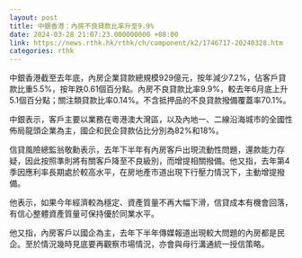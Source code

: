 ```yaml
---
layout: post
title: 中銀香港：內房不良貸款比率升至9.9%
date: 2024-03-28 21:07:23.000000000 +08:00
link: https://news.rthk.hk/rthk/ch/component/k2/1746717-20240328.htm
categories: rthk
---
```


中銀香港截至去年底，內房企業貸款總規模929億元，按年減少7.2%，佔客戶貸款比重5.5%，按年跌0.61個百分點。內房不良貸款比率9.9%，較去年6月底上升5.1個百分點；關注類貸款比率0.14%。不含抵押品的不良貸款撥備覆蓋率70.1%。

中銀表示，客戶主要以業務在粵港澳大灣區，以及內地一、二線沿海城市的全國性佈局龍頭企業為主，國企和民企貸款佔比分別為82%和18%。

信貸風險總監翁敬勳表示，去年下半年有內房客戶出現流動性問題，還款能力存疑，因此按照準則將有關客戶降至不良級別，而增提相關撥備。他又指，去年第4季因應利率長期處於較高水平，在房地產市道出現下行壓力情況下，主動增提撥備。

他表示，如果今年經濟較為穩定、資產質量不再大幅下滑，信貸成本有機會回落，有信心整體資產質量可保持優於同業水平。

他又指，內房客戶以國企為主，去年下半年傳媒報道出現較大問題的內房都是民企。至於情況幾時見底要再觀察市場情況，亦會與母行溝通統一授信策略。
